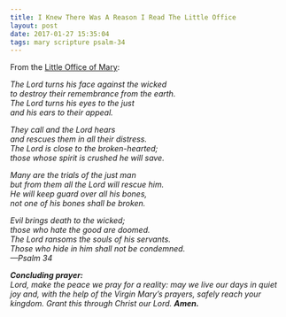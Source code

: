 ```yaml
---
title: I Knew There Was A Reason I Read The Little Office
layout: post
date: 2017-01-27 15:35:04
tags: mary scripture psalm-34
---
```

From the [Little Office of Mary](http://www.liturgies.net/Liturgies/Catholic/LittleOffice.htm):

<em>The Lord turns his face against the wicked<br>
to destroy their remembrance from the earth. <br>
The Lord turns his eyes to the just<br>
and his ears to their appeal.

<em>They call and the Lord hears<br>
and rescues them in all their distress.<br>
The Lord is close to the broken-hearted; <br>
those whose spirit is crushed he will save.<br>

<em>Many are the trials of the just man<br>
but from them all the Lord will rescue him. <br>
He will keep guard over all his bones,<br>
not one of his bones shall be broken.

<em>Evil brings death to the wicked;<br>
those who hate the good are doomed.<br>
The Lord ransoms the souls of his servants.<br> 
Those who hide in him shall not be condemned.</em> <br>
&mdash;Psalm 34

**Concluding prayer:**<br>
Lord, make the peace we pray for a reality: may we live our days in quiet joy and, with the help of the Virgin Mary’s prayers, safely reach your kingdom.
Grant this through Christ our Lord. **Amen.**
<!--share-->
